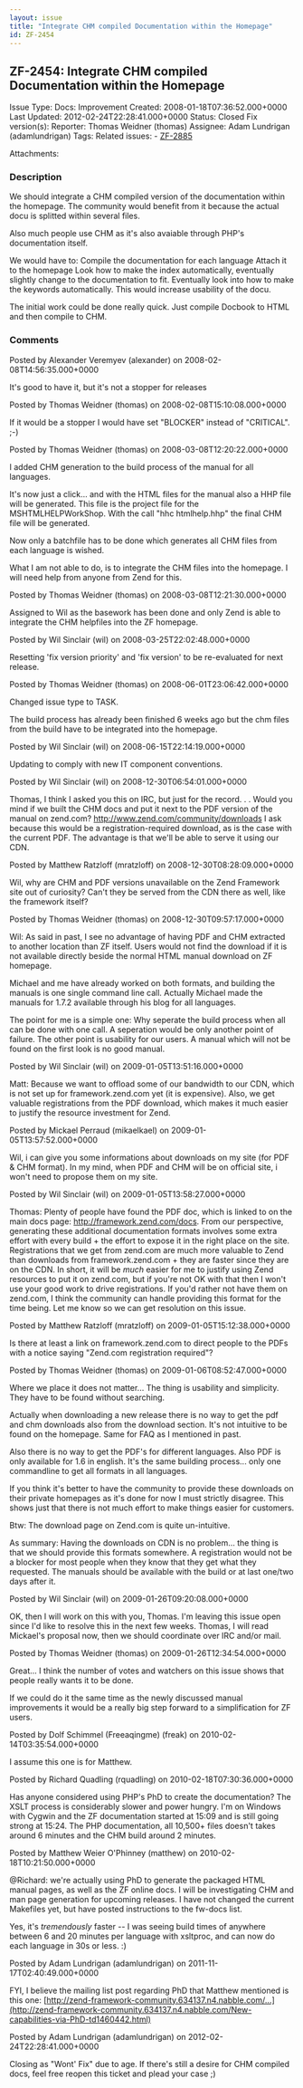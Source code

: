 ```yaml
---
layout: issue
title: "Integrate CHM compiled Documentation within the Homepage"
id: ZF-2454
---
```


ZF-2454: Integrate CHM compiled Documentation within the Homepage
-----------------------------------------------------------------

 Issue Type: Docs: Improvement Created: 2008-01-18T07:36:52.000+0000 Last Updated: 2012-02-24T22:28:41.000+0000 Status: Closed Fix version(s): 
 Reporter:  Thomas Weidner (thomas)  Assignee:  Adam Lundrigan (adamlundrigan)  Tags: 
 Related issues: - [ZF-2885](/issues/browse/ZF-2885)
 
 Attachments: 
### Description

We should integrate a CHM compiled version of the documentation within the homepage. The community would benefit from it because the actual docu is splitted within several files.

Also much people use CHM as it's also avaiable through PHP's documentation itself.

We would have to: Compile the documentation for each language Attach it to the homepage Look how to make the index automatically, eventually slightly change to the documentation to fit. Eventually look into how to make the keywords automatically. This would increase usability of the docu.

The initial work could be done really quick. Just compile Docbook to HTML and then compile to CHM.

 

 

### Comments

Posted by Alexander Veremyev (alexander) on 2008-02-08T14:56:35.000+0000

It's good to have it, but it's not a stopper for releases

 

 

Posted by Thomas Weidner (thomas) on 2008-02-08T15:10:08.000+0000

If it would be a stopper I would have set "BLOCKER" instead of "CRITICAL". ;-)

 

 

Posted by Thomas Weidner (thomas) on 2008-03-08T12:20:22.000+0000

I added CHM generation to the build process of the manual for all languages.

It's now just a click... and with the HTML files for the manual also a HHP file will be generated. This file is the project file for the MSHTMLHELPWorkShop. With the call "hhc htmlhelp.hhp" the final CHM file will be generated.

Now only a batchfile has to be done which generates all CHM files from each language is wished.

What I am not able to do, is to integrate the CHM files into the homepage. I will need help from anyone from Zend for this.

 

 

Posted by Thomas Weidner (thomas) on 2008-03-08T12:21:30.000+0000

Assigned to Wil as the basework has been done and only Zend is able to integrate the CHM helpfiles into the ZF homepage.

 

 

Posted by Wil Sinclair (wil) on 2008-03-25T22:02:48.000+0000

Resetting 'fix version priority' and 'fix version' to be re-evaluated for next release.

 

 

Posted by Thomas Weidner (thomas) on 2008-06-01T23:06:42.000+0000

Changed issue type to TASK.

The build process has already been finished 6 weeks ago but the chm files from the build have to be integrated into the homepage.

 

 

Posted by Wil Sinclair (wil) on 2008-06-15T22:14:19.000+0000

Updating to comply with new IT component conventions.

 

 

Posted by Wil Sinclair (wil) on 2008-12-30T06:54:01.000+0000

Thomas, I think I asked you this on IRC, but just for the record. . . Would you mind if we built the CHM docs and put it next to the PDF version of the manual on zend.com? <http://www.zend.com/community/downloads> I ask because this would be a registration-required download, as is the case with the current PDF. The advantage is that we'll be able to serve it using our CDN.

 

 

Posted by Matthew Ratzloff (mratzloff) on 2008-12-30T08:28:09.000+0000

Wil, why are CHM and PDF versions unavailable on the Zend Framework site out of curiosity? Can't they be served from the CDN there as well, like the framework itself?

 

 

Posted by Thomas Weidner (thomas) on 2008-12-30T09:57:17.000+0000

Wil: As said in past, I see no advantage of having PDF and CHM extracted to another location than ZF itself. Users would not find the download if it is not available directly beside the normal HTML manual download on ZF homepage.

Michael and me have already worked on both formats, and building the manuals is one single command line call. Actually Michael made the manuals for 1.7.2 available through his blog for all languages.

The point for me is a simple one: Why seperate the build process when all can be done with one call. A seperation would be only another point of failure. The other point is usability for our users. A manual which will not be found on the first look is no good manual.

 

 

Posted by Wil Sinclair (wil) on 2009-01-05T13:51:16.000+0000

Matt: Because we want to offload some of our bandwidth to our CDN, which is not set up for framework.zend.com yet (it is expensive). Also, we get valuable registrations from the PDF download, which makes it much easier to justify the resource investment for Zend.

 

 

Posted by Mickael Perraud (mikaelkael) on 2009-01-05T13:57:52.000+0000

Wil, i can give you some informations about downloads on my site (for PDF & CHM format). In my mind, when PDF and CHM will be on official site, i won't need to propose them on my site.

 

 

Posted by Wil Sinclair (wil) on 2009-01-05T13:58:27.000+0000

Thomas: Plenty of people have found the PDF doc, which is linked to on the main docs page: <http://framework.zend.com/docs>. From our perspective, generating these additional documentation formats involves some extra effort with every build + the effort to expose it in the right place on the site. Registrations that we get from zend.com are much more valuable to Zend than downloads from framework.zend.com + they are faster since they are on the CDN. In short, it will be _much_ easier for me to justify using Zend resources to put it on zend.com, but if you're not OK with that then I won't use your good work to drive registrations. If you'd rather not have them on zend.com, I think the community can handle providing this format for the time being. Let me know so we can get resolution on this issue.

 

 

Posted by Matthew Ratzloff (mratzloff) on 2009-01-05T15:12:38.000+0000

Is there at least a link on framework.zend.com to direct people to the PDFs with a notice saying "Zend.com registration required"?

 

 

Posted by Thomas Weidner (thomas) on 2009-01-06T08:52:47.000+0000

Where we place it does not matter... The thing is usability and simplicity. They have to be found without searching.

Actually when downloading a new release there is no way to get the pdf and chm downloads also from the download section. It's not intuitive to be found on the homepage. Same for FAQ as I mentioned in past.

Also there is no way to get the PDF's for different languages. Also PDF is only available for 1.6 in english. It's the same building process... only one commandline to get all formats in all languages.

If you think it's better to have the community to provide these downloads on their private homepages as it's done for now I must strictly disagree. This shows just that there is not much effort to make things easier for customers.

Btw: The download page on Zend.com is quite un-intuitive.

As summary: Having the downloads on CDN is no problem... the thing is that we should provide this formats somewhere. A registration would not be a blocker for most people when they know that they get what they requested. The manuals should be available with the build or at last one/two days after it.

 

 

Posted by Wil Sinclair (wil) on 2009-01-26T09:20:08.000+0000

OK, then I will work on this with you, Thomas. I'm leaving this issue open since I'd like to resolve this in the next few weeks. Thomas, I will read Mickael's proposal now, then we should coordinate over IRC and/or mail.

 

 

Posted by Thomas Weidner (thomas) on 2009-01-26T12:34:54.000+0000

Great... I think the number of votes and watchers on this issue shows that people really wants it to be done.

If we could do it the same time as the newly discussed manual improvements it would be a really big step forward to a simplification for ZF users.

 

 

Posted by Dolf Schimmel (Freeaqingme) (freak) on 2010-02-14T03:35:54.000+0000

I assume this one is for Matthew.

 

 

Posted by Richard Quadling (rquadling) on 2010-02-18T07:30:36.000+0000

Has anyone considered using PHP's PhD to create the documentation? The XSLT process is considerably slower and power hungry. I'm on Windows with Cygwin and the ZF documentation started at 15:09 and is still going strong at 15:24. The PHP documentation, all 10,500+ files doesn't takes around 6 minutes and the CHM build around 2 minutes.

 

 

Posted by Matthew Weier O'Phinney (matthew) on 2010-02-18T10:21:50.000+0000

@Richard: we're actually using PhD to generate the packaged HTML manual pages, as well as the ZF online docs. I will be investigating CHM and man page generation for upcoming releases. I have not changed the current Makefiles yet, but have posted instructions to the fw-docs list.

Yes, it's _tremendously_ faster -- I was seeing build times of anywhere between 6 and 20 minutes per language with xsltproc, and can now do each language in 30s or less. :)

 

 

Posted by Adam Lundrigan (adamlundrigan) on 2011-11-17T02:40:49.000+0000

FYI, I believe the mailing list post regarding PhD that Matthew mentioned is this one: [http://zend-framework-community.634137.n4.nabble.com/…](http://zend-framework-community.634137.n4.nabble.com/New-capabilities-via-PhD-td1460442.html)

 

 

Posted by Adam Lundrigan (adamlundrigan) on 2012-02-24T22:28:41.000+0000

Closing as "Wont' Fix" due to age. If there's still a desire for CHM compiled docs, feel free reopen this ticket and plead your case ;)

 

 